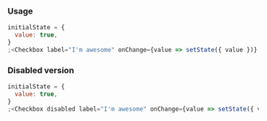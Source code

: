 ### Usage

```jsx
initialState = {
  value: true,
}
;<Checkbox label="I'm awesome" onChange={value => setState({ value })} value={state.value} />
```

### Disabled version

```jsx
initialState = {
  value: true,
}
;<Checkbox disabled label="I'm awesome" onChange={value => setState({ value })} value={state.value} />
```
